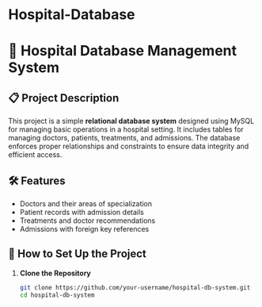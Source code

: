 # Hospital-Database
# 🏥 Hospital Database Management System

## 📋 Project Description

This project is a simple **relational database system** designed using MySQL for managing basic operations in a hospital setting. It includes tables for managing doctors, patients, treatments, and admissions. The database enforces proper relationships and constraints to ensure data integrity and efficient access.

## 🛠️ Features

- Doctors and their areas of specialization
- Patient records with admission details
- Treatments and doctor recommendations
- Admissions with foreign key references

## 🚀 How to Set Up the Project

1. **Clone the Repository**
   ```bash
   git clone https://github.com/your-username/hospital-db-system.git
   cd hospital-db-system
